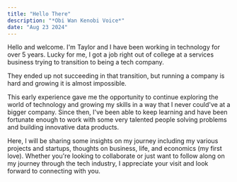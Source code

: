 ```yaml
---
title: "Hello There"
description: "*Obi Wan Kenobi Voice*"
date: "Aug 23 2024"
---
```


Hello and welcome. I'm Taylor and I have been working in technology for over 5 years. Lucky for me, I got a job right out of college at a services business trying to transition to being a tech company.</p>

They ended up not succeeding in that transition, but running a company is hard and growing it is almost impossible.

This early experience gave me the opportunity to continue exploring the world of technology and growing my skills in a way that I never could've at a bigger company. Since then, I've been able to keep learning and have been fortunate enough to work with some very talented people solving problems and building innovative data products.

Here, I will be sharing some insights on my journey including my various projects and startups, thoughts on business, life, and economics (my first love). Whether you're looking to collaborate or just want to follow along on my journey through the tech industry, I appreciate your visit and look forward to connecting with you.

